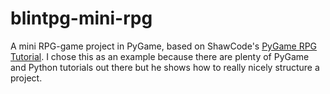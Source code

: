 # blintpg-mini-rpg

A mini RPG-game project in PyGame, based on ShawCode's [PyGame RPG Tutorial](https://youtu.be/crUF36OkGDw?si=rSzJuB1Zf_kJr-rg).
I chose this as an example because there are plenty of PyGame and Python tutorials out there but he shows how to really nicely structure a project.
